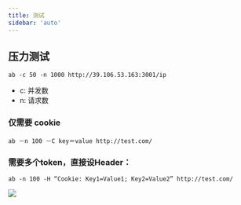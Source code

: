 ```yaml
---
title: 测试
sidebar: 'auto'
---
```



## 压力测试
`ab -c 50 -n 1000 http://39.106.53.163:3001/ip`
* c: 并发数
* n: 请求数


### 仅需要 cookie
`ab －n 100 －C key＝value http://test.com/`


### 需要多个token，直接设Header：
`ab -n 100 -H “Cookie: Key1=Value1; Key2=Value2” http://test.com/`

![](https://tva1.sinaimg.cn/large/006tNbRwly1g9il7t6omgj30rs0ulgnr.jpg)<style>img {max-width: 400px} .w4{max-width: 400px}.w5{max-width: 500px}</style>

